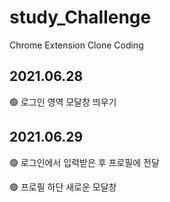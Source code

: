 # study_Challenge
 Chrome Extension Clone Coding
 
## 2021.06.28
   🟢 로그인 영역 모달창 띄우기
## 2021.06.29
   🟢 로그인에서 입력받은 후 프로필에 전달
   
   🟢 프로필 하단 새로운 모달창
